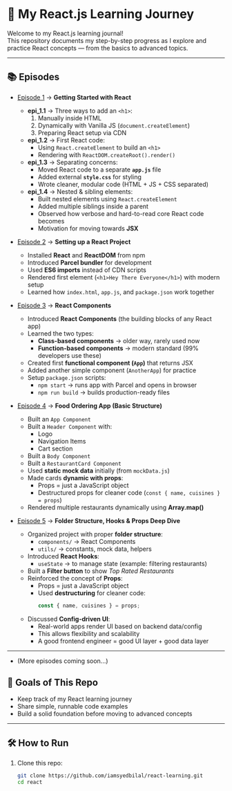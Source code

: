 # 🚀 My React.js Learning Journey

Welcome to my React.js learning journal!  
This repository documents my step-by-step progress as I explore and practice React concepts — from the basics to advanced topics.

---

## 📚 Episodes

- [Episode 1](./epi_1) → **Getting Started with React**

  - **epi_1.1** → Three ways to add an `<h1>`:
    1. Manually inside HTML
    2. Dynamically with Vanilla JS (`document.createElement`)
    3. Preparing React setup via CDN
  - **epi_1.2** → First React code:
    - Using `React.createElement` to build an `<h1>`
    - Rendering with `ReactDOM.createRoot().render()`
  - **epi_1.3** → Separating concerns:
    - Moved React code to a separate **`app.js`** file
    - Added external **`style.css`** for styling
    - Wrote cleaner, modular code (HTML + JS + CSS separated)
  - **epi_1.4** → Nested & sibling elements:
    - Built nested elements using `React.createElement`
    - Added multiple siblings inside a parent
    - Observed how verbose and hard-to-read core React code becomes
    - Motivation for moving towards **JSX**

- [Episode 2](./epi_2) → **Setting up a React Project**

  - Installed **React** and **ReactDOM** from npm
  - Introduced **Parcel bundler** for development
  - Used **ES6 imports** instead of CDN scripts
  - Rendered first element (`<h1>Hey There Everyone</h1>`) with modern setup
  - Learned how `index.html`, `app.js`, and `package.json` work together

- [Episode 3](./epi_3) → **React Components**

  - Introduced **React Components** (the building blocks of any React app)
  - Learned the two types:
    - **Class-based components** → older way, rarely used now
    - **Function-based components** → modern standard (99% developers use these)
  - Created first **functional component (`App`)** that returns JSX
  - Added another simple component (`AnotherApp`) for practice
  - Setup `package.json` scripts:
    - `npm start` → runs app with Parcel and opens in browser
    - `npm run build` → builds production-ready files

- [Episode 4](./epi_4) → **Food Ordering App (Basic Structure)**

  - Built an `App Component`
  - Built a `Header Component` with:
    - Logo
    - Navigation Items
    - Cart section
  - Built a `Body Component`
  - Built a `RestaurantCard Component`
  - Used **static mock data** initially (from `mockData.js`)
  - Made cards **dynamic with props**:
    - Props = just a JavaScript object
    - Destructured props for cleaner code (`const { name, cuisines } = props`)
  - Rendered multiple restaurants dynamically using **Array.map()**

- [Episode 5](./epi_5) → **Folder Structure, Hooks & Props Deep Dive**
  - Organized project with proper **folder structure**:
    - `components/` → React Components
    - `utils/` → constants, mock data, helpers
  - Introduced **React Hooks**:
    - `useState` → to manage state (example: filtering restaurants)
  - Built a **Filter button** to show _Top Rated Restaurants_
  - Reinforced the concept of **Props**:
    - Props = just a JavaScript object
    - Used **destructuring** for cleaner code:
      ```js
      const { name, cuisines } = props;
      ```
  - Discussed **Config-driven UI**:
    - Real-world apps render UI based on backend data/config
    - This allows flexibility and scalability
    - A good frontend engineer = good UI layer + good data layer

---

- (More episodes coming soon...)

## 🎯 Goals of This Repo

- Keep track of my React learning journey
- Share simple, runnable code examples
- Build a solid foundation before moving to advanced concepts

---

## 🛠️ How to Run

1. Clone this repo:
   ```bash
   git clone https://github.com/iamsyedbilal/react-learning.git
   cd react
   ```
